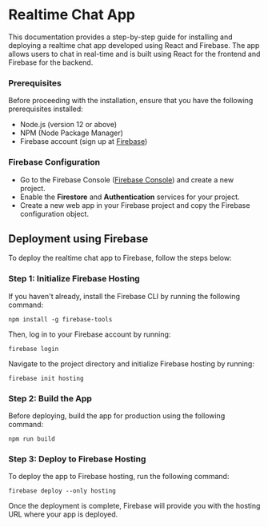 # Realtime Chat App

This documentation provides a step-by-step guide for installing and deploying a realtime chat app developed using React and Firebase. The app allows users to chat in real-time and is built using React for the frontend and Firebase for the backend.

### Prerequisites

Before proceeding with the installation, ensure that you have the following prerequisites installed:

- Node.js (version 12 or above)
- NPM (Node Package Manager)
- Firebase account (sign up at [Firebase](https://firebase.google.com/))


### Firebase Configuration

- Go to the Firebase Console ([Firebase Console](https://console.firebase.google.com/)) and create a new project.
- Enable the **Firestore** and **Authentication** services for your project.
- Create a new web app in your Firebase project and copy the Firebase configuration object.

## Deployment using Firebase

To deploy the realtime chat app to Firebase, follow the steps below:

### Step 1: Initialize Firebase Hosting

If you haven't already, install the Firebase CLI by running the following command:

`npm install -g firebase-tools`

Then, log in to your Firebase account by running:

`firebase login`

Navigate to the project directory and initialize Firebase hosting by running:

`firebase init hosting`

### Step 2: Build the App

Before deploying, build the app for production using the following command:

`npm run build`

### Step 3: Deploy to Firebase Hosting

To deploy the app to Firebase hosting, run the following command:

`firebase deploy --only hosting`

Once the deployment is complete, Firebase will provide you with the hosting URL where your app is deployed.



